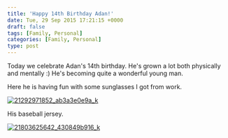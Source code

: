 ```yaml
---
title: 'Happy 14th Birthday Adan!'
date: Tue, 29 Sep 2015 17:21:15 +0000
draft: false
tags: [Family, Personal]
categories: [Family, Personal]
type: post
---
```


Today we celebrate Adan's 14th birthday. He's grown a lot both physically and mentally :) He's becoming quite a wonderful young man.

Here he is having fun with some sunglasses I got from work.

[![21292971852_ab3a3e0e9a_k](https://zeusville.files.wordpress.com/2015/09/21292971852_ab3a3e0e9a_k.jpg?w=549)](https://zeusville.files.wordpress.com/2015/09/21292971852_ab3a3e0e9a_k.jpg)

His baseball jersey.

[![21803625642_430849b916_k](https://zeusville.files.wordpress.com/2015/09/21803625642_430849b916_k.jpg?w=549)](https://zeusville.files.wordpress.com/2015/09/21803625642_430849b916_k.jpg)